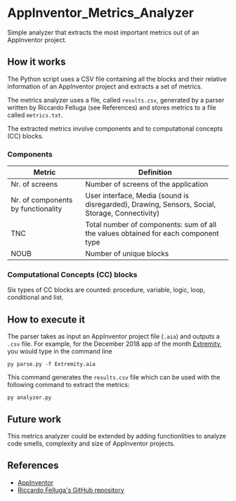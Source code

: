 # AppInventor_Metrics_Analyzer
Simple analyzer that extracts the most important metrics out of an AppInventor project.


## How it works

The Python script uses a CSV file containing all the blocks and their relative information of an AppInventor project and extracts a set of metrics. 

The metrics analyzer uses a file, called `results.csv`, generated by a parser written by Riccardo Felluga (see References) and stores metrics to a file called `metrics.txt`. 

The extracted metrics involve components and to computational concepts (CC) blocks.

### Components 
 | Metric | Definition |
 | --- | --- |
 | Nr. of screens | Number of screens of the application |
 | Nr. of components by functionality | User interface, Media (sound is disregarded), Drawing, Sensors, Social, Storage, Connectivity) |
 | TNC | Total number of components: sum of all the values obtained for each component type  |
 | NOUB | Number of unique blocks |

### Computational Concepts (CC) blocks 
Six types of CC blocks are counted: procedure, variable, logic, loop, conditional and list.


## How to execute it 

The parser takes as input an AppInventor project file (`.aia`) and outputs a `.csv` file. 
For example, for the December 2018 app of the month [Extremity](http://ai2.appinventor.mit.edu/?galleryId=5606663420772352), you would type in the command line 
 
```
py parse.py -f Extremity.aia 
```

This command generates the `results.csv` file which can be used with the following command to extract the metrics: 

```
py analyzer.py 
```


## Future work 
This metrics analyzer could be extended by adding functionlities to analyze code smells, complexity and size of AppInventor projects. 


## References 
* [AppInventor](http://appinventor.mit.edu/explore/)
* [Riccardo Felluga's GitHub repository](https://github.com/riccardofelluga/AppInventor_Parser)
